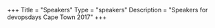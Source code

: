 +++
Title = "Speakers"
Type = "speakers"
Description = "Speakers for devopsdays Cape Town 2017"
+++
